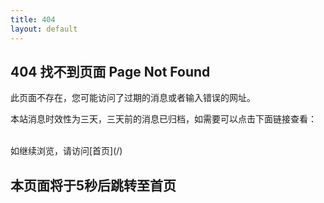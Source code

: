 ```yaml
---
title: 404
layout: default
---
```


<script language="JavaScript"> 
  function myrefresh(){window.location="/";}
  setTimeout('myrefresh()',5000);
</script>

## 404 找不到页面 Page Not Found

此页面不存在，您可能访问了过期的消息或者输入错误的网址。

本站消息时效性为三天，三天前的消息已归档，如需要可以点击下面链接查看：

<script language="JavaScript">
    var url = window.location.pathname;
    var url2 = url.split("/");
    document.write('<https://github.com/zning1994/finews/blob/main/old_post/'+url2[2]+'-'+url2[3]+'-'+url2[4]+'-'+url2[5].split(".")[0]+'.md>');
</script>
<br/>
如继续浏览，请访问[首页](/) 

## 本页面将于5秒后跳转至首页
